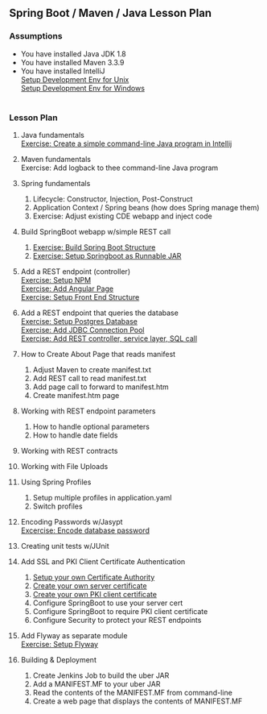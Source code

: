 ## Spring Boot / Maven / Java Lesson Plan


### Assumptions
* You have installed Java JDK 1.8
* You have installed Maven 3.3.9
* You have installed IntelliJ<br/>
  [Setup Development Env for Unix](/learnSpringBoot/lessons/lesson01a_setupDevelopmentEnvForUnix.txt )<br>
  [Setup Development Env for Windows](/learnSpringBoot/lessons/lesson01b_setupDevelopmentEnvForWindows.txt)<br>  <br> 
  

### Lesson Plan
1. Java fundamentals<br/>
    [Exercise: Create a simple command-line Java program in Intellij](/learnJava/howToCreateJavaCommandLineProgramUsingIntellijMaven.txt)
    
1. Maven fundamentals<br/>
    Exercise: Add logback to thee command-line Java program

1. Spring fundamentals
   1. Lifecycle:  Constructor, Injection, Post-Construct
   1. Application Context / Spring beans (how does Spring manage them)
   1. Exercise: Adjust existing CDE webapp and inject code

1. Build SpringBoot webapp w/simple REST call
   1. [Exercise: Build Spring Boot Structure](/learnSpringBoot/lessons/lesson02_createProjectStructure.txt)<br/>
   1. [Exercise: Setup Springboot as Runnable JAR](/learnSpringBoot/lessons/lesson03_setupRunnableJar.txt)<br/>

1. Add a REST endpoint (controller)<br/>
   [Exercise: Setup NPM](/learnSpringBoot/lessons/lesson04_addAngularUsingNpm.txt)<br/>
   [Exercise: Add Angular Page](/learnSpringBoot/lessons/lesson05_addSimpleAngularPage.txt)<br/>
   [Exercise: Setup Front End Structure](/learnSpringBoot/lessons/lesson06_addAngularFrontEndStructure.txt)<br/>   
   
1. Add a REST endpoint that queries the database<br/>
   [Exercise: Setup Postgres Database](/learnSpringBoot/lessons/lesson07_setupPostgresDatabase.txt)<br/>
   [Exercise: Add JDBC Connection Pool](/learnSpringBoot/lessons/lesson09_addJdbcConnectionPool.txt)<br/>
   [Exercise: Add REST controller, service layer, SQL call](/learnSpringBoot/lessons/lesson10_AddRestEndPoint.txt)<br/>

1. How to Create About Page that reads manifest
   1. Adjust Maven to create manifest.txt
   1. Add REST call to read manifest.txt
   1. Add page call to forward to manifest.htm
   1. Create manifest.htm page

1. Working with REST endpoint parameters
   1. How to handle optional parameters
   1. How to handle date fields

1. Working with REST contracts

1. Working with File Uploads

1. Using Spring Profiles
   1. Setup multiple profiles in application.yaml
   1. Switch profiles<br/>
   
1. Encoding Passwords w/Jasypt<br/>
   [Excercise: Encode database password](/learnSpringBoot/howToUseJasyptToEncode.txt)
   
1. Creating unit tests w/JUnit

1. Add SSL and PKI Client Certificate Authentication
   1. [Setup your own Certificate Authority](/learnSSL/howToUseYourCertAuthority_InitialSetup.txt)
   1. [Create your own server certificate](/learnSSL/howToUseYourCertAuthority_MakeServerCert.txt)
   1. [Create your own PKI client certificate](/learnSSL/howToUseYourCertAuthority_MakeServerCert.txt)
   1. Configure SpringBoot to use your server cert
   1. Configure SpringBoot to require PKI client certificate
   1. Configure Security to protect your REST endpoints
   
1. Add Flyway as separate module<br/>
   [Exercise: Setup Flyway](/learnSpringBoot/lessons/lesson08_addFlyway.txt)<br/>
   
1. Building & Deployment
   1. Create Jenkins Job to build the uber JAR
   1. Add a MANIFEST.MF to your uber JAR
   1. Read the contents of the MANIFEST.MF from command-line
   1. Create a web page that displays the contents of MANIFEST.MF
